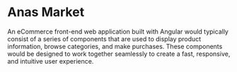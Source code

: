 # Anas Market
 An eCommerce front-end web application built with Angular would typically consist of a series of components that are used to display product information, browse categories, and make purchases. These components would be designed to work together seamlessly to create a fast, responsive, and intuitive user experience.
